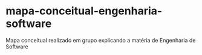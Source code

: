 # mapa-conceitual-engenharia-software
Mapa conceitual realizado em grupo explicando a matéria de Engenharia de Software
